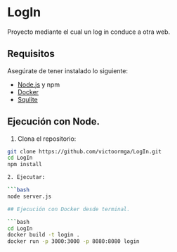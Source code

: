 # LogIn

Proyecto mediante el cual un log in conduce a otra web.

## Requisitos

Asegúrate de tener instalado lo siguiente:

- [Node.js](https://nodejs.org/) y npm 
- [Docker](https://www.docker.com/) 
- [Squlite](https://www.sqlite.org)

## Ejecución con Node.

1. Clona el repositorio:

  ```bash
  git clone https://github.com/victoormga/LogIn.git
  cd LogIn
  npm install

2. Ejecutar:

  ```bash
  node server.js

## Ejecución con Docker desde terminal.

  ```bash
  cd LogIn
  docker build -t login .
  docker run -p 3000:3000 -p 8080:8080 login  
    
